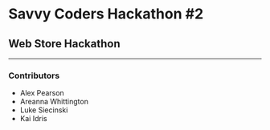 # Savvy Coders Hackathon \#2
## Web Store Hackathon

---

### Contributors
+ Alex Pearson
+ Areanna Whittington
+ Luke Siecinski
+ Kai Idris
